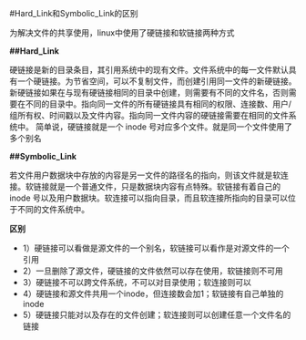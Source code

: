 #Hard_Link和Symbolic_Link的区别

为解决文件的共享使用，linux中使用了硬链接和软链接两种方式

**##Hard_Link**

硬链接是新的目录条目，其引用系统中的现有文件。文件系统中的每一文件默认具有一个硬链接。为节省空间，可以不复制文件，而创建引用同一文件的新硬链接。新硬链接如果在与现有硬链接相同的目录中创建，则需要有不同的文件名，否则需要在不同的目录中。指向同一文件的所有硬链接具有相同的权限、连接数、用户/组所有权、时间戳以及文件内容。指向同一文件内容的硬链接需要在相同的文件系统中。 
简单说，硬链接就是一个 inode 号对应多个文件。就是同一个文件使用了多个别名

**##Symbolic_Link**

若文件用户数据块中存放的内容是另一文件的路径名的指向，则该文件就是软连接。软链接就是一个普通文件，只是数据块内容有点特殊。软链接有着自己的 
inode 号以及用户数据块。软连接可以指向目录，而且软连接所指向的目录可以位于不同的文件系统中。

**区别**
* 1）硬链接可以看做是源文件的一个别名，软链接可以看作是对源文件的一个引用
* 2）一旦删除了源文件，硬链接的文件依然可以存在使用，软链接则不可用
* 3）硬链接不可以跨文件系统，不可以对目录使用；软连接则可以
* 4）硬链接和源文件共用一个inode，但连接数会加1；软链接有自己单独的inode
* 5）硬链接只能对以及存在的文件创建；软连接则可以创建任意一个文件名的链接
